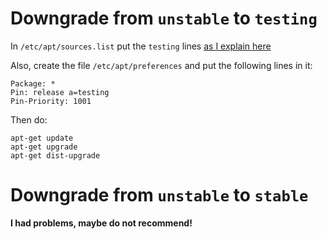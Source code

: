 # Downgrade from `unstable` to `testing`

In `/etc/apt/sources.list` put the `testing` lines [as I explain here](testing.md) 

Also, create the file `/etc/apt/preferences` and put the following lines in it:

    Package: *
    Pin: release a=testing
    Pin-Priority: 1001

Then do:

    apt-get update
    apt-get upgrade
    apt-get dist-upgrade



# Downgrade from `unstable` to `stable`

<div>
    <span style="color:reg;"><b> I had problems, maybe do not recommend! </b></span>
</div>
